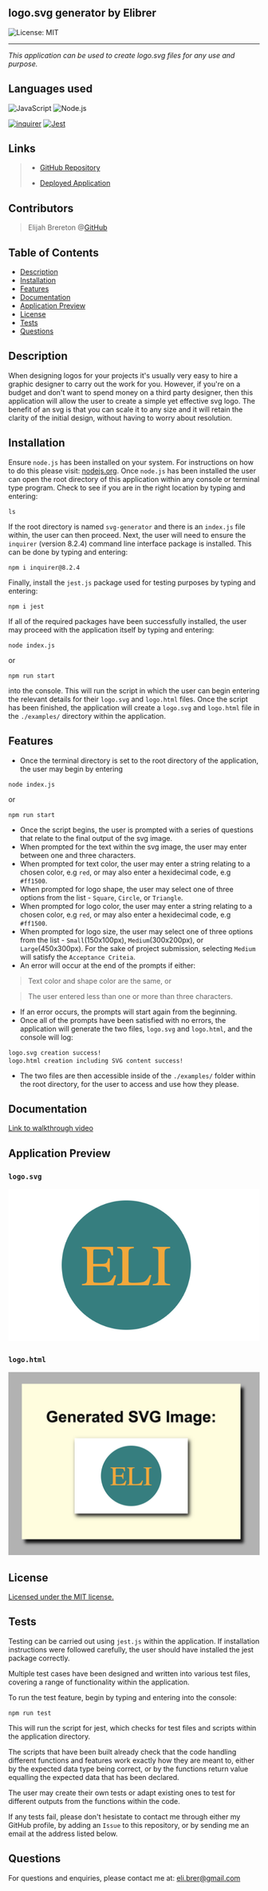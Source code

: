 ## logo.svg generator by Elibrer 
![License: MIT](https://img.shields.io/badge/License-MIT-yellow.svg)

---


*This application can be used to create logo.svg files for any use and purpose.*

## Languages used
![JavaScript](https://img.shields.io/badge/JavaScript-323330?style=for-the-badge&logo=javascript&logoColor=F7DF1E) ![Node.js](https://img.shields.io/badge/Node.js-43853D?style=for-the-badge&logo=node.js&logoColor=white) 

[![inquirer](https://img.shields.io/badge/using-inquirer-green.svg)](https://www.npmjs.com/package/inquirer) [![Jest](https://img.shields.io/badge/tested_with-jest-99424f.svg)](https://github.com/facebook/jest) 

## Links
> - [GitHub Repository](https://github.com/elibrer/svg-generator)
> 
> - [Deployed Application](https://elibrer.github.io/svg-generator)

## Contributors
> Elijah Brereton @[GitHub](https://github.com/elibrer)


## Table of Contents
- [Description](#description)
- [Installation](#installation)
- [Features](#features)
- [Documentation](#documentation)
- [Application Preview](#full-preview)
- [License](#license)
- [Tests](#tests)
- [Questions](#questions)

## Description
When designing logos for your projects it's usually very easy to hire a graphic designer to carry out the work for you. However, if you're on a budget and don't want to spend money on a third party designer, then this application will allow the user to create a simple yet effective svg logo. The benefit of an svg is that you can scale it to any size and it will retain the clarity of the initial design, without having to worry about resolution. 

## Installation
Ensure `node.js` has been installed on your system. For instructions on how to do this please visit: [nodejs.org](https://nodejs.org/en). 
Once `node.js` has been installed the user can open the root directory of this application within any console or terminal type program. Check to see if you are in the right location by typing and entering:
```
ls
```
If the root directory is named `svg-generator` and there is an `index.js` file within, the user can then proceed. Next, the user will  need to ensure the `inquirer` (version 8.2.4) command line interface package is installed. This can be done by typing and entering:
```
npm i inquirer@8.2.4
```
Finally, install the `jest.js` package used for testing purposes by typing and entering:
```
npm i jest
```

If all of the required packages have been successfully installed, the user may proceed with the application itself by typing and entering:
```
node index.js
```
or
```
npm run start
```
into the console. This will run the script in which the user can begin entering the relevant details for their `logo.svg` and `logo.html` files. Once the script has been finished, the application will create a `logo.svg` and `logo.html` file in the `./examples/` directory within the application.

## Features
- Once the terminal directory is set to the root directory of the application, the user may begin by entering 
```
node index.js
```
or
```
npm run start
```
- Once the script begins, the user is prompted with a series of questions that relate to the final output of the svg image.
- When prompted for the text within the svg image, the user may enter between one and three characters.
- When prompted for text color, the user may enter a string relating to a chosen color, e.g `red`, or may also enter a hexidecimal code, e.g `#ff1500`.
- When prompted for logo shape, the user may select one of three options from the list - `Square`, `Circle`, or `Triangle`.
- When prompted for logo color, the user may enter a string relating to a chosen color, e.g `red`, or may also enter a hexidecimal code, e.g `#ff1500`.
- When prompted for logo size, the user may select one of three options from the list - `Small`(150x100px), `Medium`(300x200px), or `Large`(450x300px). For the sake of project submission, selecting `Medium` will satisfy the `Acceptance Criteia`.
- An error will occur at the end of the prompts if either:
> Text color and shape color are the same, or

> The user entered less than one or more than three characters.
- If an error occurs, the prompts will start again from the beginning.
- Once all of the prompts have been satisfied with no errors, the application will generate the two files, `logo.svg` and `logo.html`, and the console will log:
```
logo.svg creation success!
logo.html creation including SVG content success!
```
- The two files are then accessible inside of the `./examples/` folder within the root directory, for the user to access and use how they please.

## Documentation
[Link to walkthrough video]()
## Application Preview

### `logo.svg`
![Generated svg logo.](./assets/images/logo-svg.png)
### `logo.html`
![Generated html page.](./assets/images/logo-html.png)

## License
[Licensed under the MIT license.](https://opensource.org/licenses/MIT)

## Tests
Testing can be carried out using `jest.js` within the application. If installation instructions were followed carefully, the user should have installed the jest package correctly. 

Multiple test cases have been designed and written into various test files, covering a range of functionality within the application. 

To run the test feature, begin by typing and entering into the console:
```
npm run test
```
This will run the script for jest, which checks for test files and scripts within the application directory. 

The scripts that have been built already check that the code handling different functions and features work exactly how they are meant to, either by the expected data type being correct, or by the functions return value equalling the expected data that has been declared. 

The user may create their own tests or adapt existing ones to test for different outputs from the functions within the code. 

If any tests fail, please don't hesistate to contact me through either my GitHub profile, by adding an `Issue` to this repository, or by sending me an email at the address listed below.
## Questions
For questions and enquiries, please contact me at: 
[eli.brer@gmail.com](eli.brer@gmail.com)